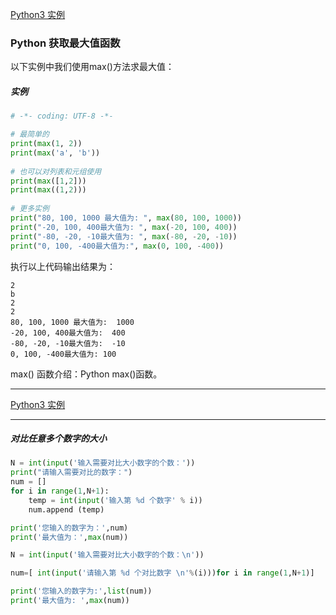 [Python3 实例](/src/lesson25.examples/examples.md)
### Python 获取最大值函数

以下实例中我们使用max()方法求最大值：

##### 实例
```python
# -*- coding: UTF-8 -*-

# 最简单的
print(max(1, 2))
print(max('a', 'b'))
 
# 也可以对列表和元组使用
print(max([1,2]))
print(max((1,2)))
 
# 更多实例
print("80, 100, 1000 最大值为: ", max(80, 100, 1000))
print("-20, 100, 400最大值为: ", max(-20, 100, 400))
print("-80, -20, -10最大值为: ", max(-80, -20, -10))
print("0, 100, -400最大值为:", max(0, 100, -400))
```
执行以上代码输出结果为：
```
2
b
2
2
80, 100, 1000 最大值为:  1000
-20, 100, 400最大值为:  400
-80, -20, -10最大值为:  -10
0, 100, -400最大值为: 100
```
max() 函数介绍：Python max()函数。

---
[Python3 实例](/src/lesson25.examples/examples.md)

---
##### 对比任意多个数字的大小
```python
N = int(input('输入需要对比大小数字的个数：'))
print("请输入需要对比的数字：")
num = []
for i in range(1,N+1):
    temp = int(input('输入第 %d 个数字' % i))
    num.append (temp)

print('您输入的数字为：',num)
print('最大值为：',max(num))
```
```python
N = int(input('输入需要对比大小数字的个数：\n'))

num=[ int(input('请输入第 %d 个对比数字 \n'%(i)))for i in range(1,N+1)]

print('您输入的数字为:',list(num))
print('最大值为: ',max(num))
```
